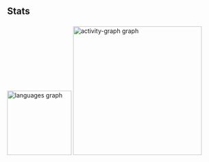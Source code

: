<h2 align="left">Stats</h2>

###

<div align="left">
  <!-- img src="https://github-readme-stats.vercel.app/api?username=igor1983rodrigues&hide_title=false&hide_rank=false&show_icons=true&include_all_commits=true&count_private=true&disable_animations=false&theme=gruvbox&locale=en&hide_border=false&order=1" height="150" alt="stats graph"  / -->
  <img src="https://github-readme-stats.vercel.app/api/top-langs?username=igor1983rodrigues&locale=en&hide_title=false&layout=compact&card_width=320&langs_count=5&theme=dracula&hide_border=false&order=2" height="150" alt="languages graph"  />
  <img src="https://github-readme-activity-graph.vercel.app/graph?username=igor1983rodrigues&radius=16&theme=gruvbox&area=true&order=5" height="300" alt="activity-graph graph"  />
</div>

###
